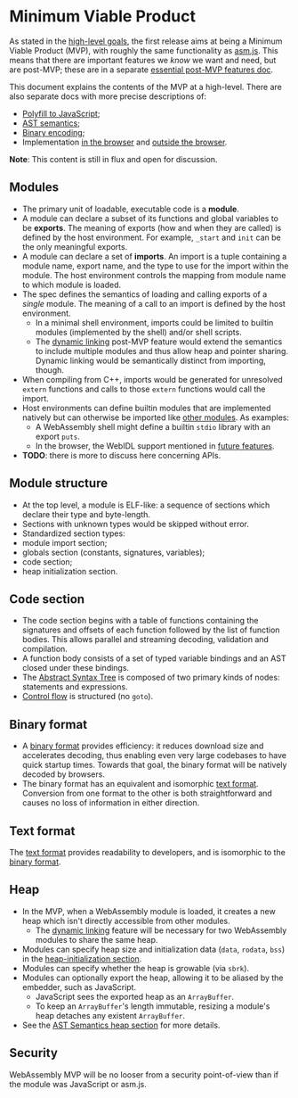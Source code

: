 # Minimum Viable Product

As stated in the [high-level goals](HighLevelGoals.md), the first release aims
at being a Minimum Viable Product (MVP), with roughly the same functionality as
[asm.js](http://asmjs.org). This means that there are important features we
*know* we want and need, but are post-MVP; these are in a separate [essential
post-MVP features doc](EssentialPostMVPFeatures.md).

This document explains the contents of the MVP at a high-level. There are also
separate docs with more precise descriptions of:

 * [Polyfill to JavaScript](Polyfill.md);
 * [AST semantics](AstSemantics.md);
 * [Binary encoding](BinaryEncoding.md);
 * Implementation [in the browser](Web.md) and [outside the browser](NonWeb.md).

**Note**: This content is still in flux and open for discussion.

## Modules

* The primary unit of loadable, executable code is a **module**.
* A module can declare a subset of its functions and global variables to be
  **exports**. The meaning of exports (how and when they are called) is defined
  by the host environment. For example, `_start` and `init` can be the only
  meaningful exports.
* A module can declare a set of **imports**. An import is a tuple containing a
  module name, export name, and the type to use for the import within the
  module. The host environment controls the mapping from module name to which
  module is loaded.
* The spec defines the semantics of loading and calling exports of a *single*
  module. The meaning of a call to an import is defined by the host environment.
  * In a minimal shell environment, imports could be limited to builtin modules
    (implemented by the shell) and/or shell scripts.
  * The [dynamic linking](FutureFeatures.md#dynamic-linking) post-MVP feature
    would extend the semantics to include multiple modules and thus allow heap
    and pointer sharing. Dynamic linking would be semantically distinct from
    importing, though.
* When compiling from C++, imports would be generated for unresolved `extern`
  functions and calls to those `extern` functions would call the import.
* Host environments can define builtin modules that are implemented natively but
  can otherwise be imported like [other modules](MVP.md#Modules). As examples:
  * A WebAssembly shell might define a builtin `stdio` library with an export
    `puts`.
  * In the browser, the WebIDL support mentioned in
    [future features](FutureFeatures.md).
* **TODO**: there is more to discuss here concerning APIs.

## Module structure

* At the top level, a module is ELF-like: a sequence of sections which declare
  their type and byte-length.
 * Sections with unknown types would be skipped without error. 
 * Standardized section types:
  * module import section;
  * globals section (constants, signatures, variables);
  * code section;
  * heap initialization section.

## Code section

* The code section begins with a table of functions containing the signatures
   and offsets of each function followed by the list of function bodies. This
   allows parallel and streaming decoding, validation and compilation.
 * A function body consists of a set of typed variable bindings and an AST
   closed under these bindings.
  * The [Abstract Syntax Tree](AstSemantics.md) is composed of two primary kinds
    of nodes: statements and expressions.
 * [Control flow](AstSemantics.md#Control_flow_structures) is structured (no
   `goto`).

## Binary format

* A [binary format](BinaryEncoding.md) provides efficiency: it reduces download
  size and accelerates decoding, thus enabling even very large codebases to have
  quick startup times. Towards that goal, the binary format will be natively
  decoded by browsers.
* The binary format has an equivalent and isomorphic
  [text format](MVP.md#text-format).  Conversion from one format to the other is
  both straightforward and causes no loss of information in either direction.

## Text format

The [text format](TextFormat.md) provides readability to developers, and is
isomorphic to the [binary format](BinaryEncoding.md).

## Heap

* In the MVP, when a WebAssembly module is loaded, it creates a new heap which
  isn't directly accessible from other modules.
   * The [dynamic linking](FutureFeatures.md#dynamic-linking) feature will be
     necessary for two WebAssembly modules to share the same heap.
 * Modules can specify heap size and initialization data (`data`, `rodata`,
   `bss`) in the [heap-initialization section](MVP.md#module-structure).
 * Modules can specify whether the heap is growable (via `sbrk`).
 * Modules can optionally export the heap, allowing it to be aliased by
   the embedder, such as JavaScript.
   * JavaScript sees the exported heap as an `ArrayBuffer`.
   * To keep an `ArrayBuffer`'s length immutable, resizing a module's heap
     detaches any existent `ArrayBuffer`.
 * See the [AST Semantics heap section](AstSemantics.md#accessing-the-heap) for
   more details.
 
## Security

WebAssembly MVP will be no looser from a security point-of-view than if the
module was JavaScript or asm.js.

